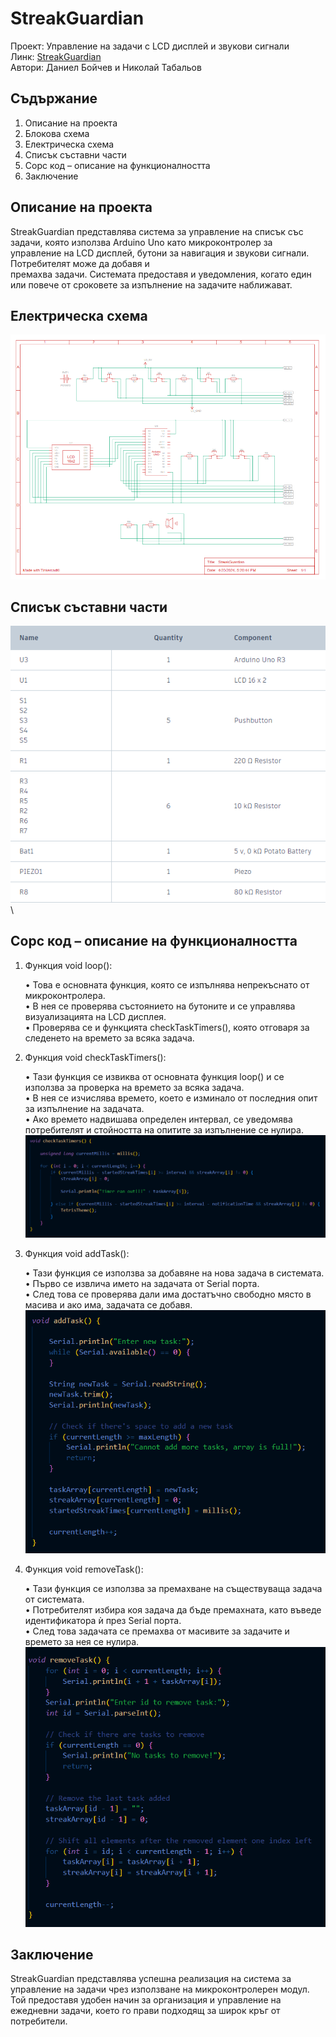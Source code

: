 # StreakGuardian

  Проект: Управление на задачи с LCD дисплей и звукови сигнали\
  Линк: [StreakGuardian](https://www.tinkercad.com/things/0tV2b2Z61Eg-streakguardian?sharecode=tgJFQMRcx6EPmfGByvTDXxup4JUwryxY2E45k7h1VzQ)\
  Автори: Даниел Бойчев и Николай Табальов 

## Съдържание
  
  1. Описание на проекта
  2. Блокова схема
  3. Електрическа схема
  4. Списък съставни части
  5. Сорс код – описание на функционалността
  6. Заключение

## Описание на проекта

  StreakGuardian представлява система за управление на списък със задачи, която използва Arduino Uno като микроконтролер за управление на LCD дисплей, 
  бутони за навигация и звукови сигнали. Потребителят може да добавя и   
  премахва задачи. Системата предоставя и уведомления, когато един или повече от сроковете за изпълнение на задачите наближават.
   
## Електрическа схема
  
  ![Scheme](https://github.com/nikolaytabalyov/StreakGuardian/blob/main/images/%D0%95%D0%BB%D0%B5%D0%BA%D1%82%D1%80%D0%B8%D1%87%D0%B5%D1%81%D0%BA%D0%B0%20%D0%A1%D1%85%D0%B5%D0%BC%D0%B0.png)

##  Списък съставни части

![Components](https://github.com/nikolaytabalyov/StreakGuardian/blob/main/images/Components.png)\

## Сорс код – описание на функционалността

1.	Функция void loop():
 
    •	Това е основната функция, която се изпълнява непрекъснато от микроконтролера.\
    •	В нея се проверява състоянието на бутоните и се управлява визуализацията на LCD дисплея.\
    •	Проверява се и функцията checkTaskTimers(), която отговаря за следенето на времето за всяка задача.

2.	Функция void checkTaskTimers():

    •	Тази функция се извиква от основната функция loop() и се използва за проверка на времето за всяка задача.\
    •	В нея се изчислява времето, което е изминало от последния опит за изпълнение на задачата.\
    •	Ако времето надвишава определен интервал, се уведомява потребителят и стойността на опитите за изпълнение се нулира.\
![checkTaskTimers](https://github.com/nikolaytabalyov/StreakGuardian/blob/main/images/CheckTaskTimer.png)

3.	Функция void addTask():

    •	Тази функция се използва за добавяне на нова задача в системата.\
    •	Първо се извлича името на задачата от Serial порта.\
    •	След това се проверява дали има достатъчно свободно място в масива и ако има, задачата се добавя.\
![addTask](https://github.com/nikolaytabalyov/StreakGuardian/blob/main/images/AddTask.png)

4.	Функция void removeTask():

    •	Тази функция се използва за премахване на съществуваща задача от системата.\
    •	Потребителят избира коя задача да бъде премахната, като въведе идентификатора ѝ през Serial порта.\
    •	След това задачата се премахва от масивите за задачите и времето за нея се нулира.\
![removeTask](https://github.com/nikolaytabalyov/StreakGuardian/blob/main/images/RomoveTask.png)

## Заключение

  StreakGuardian представлява успешна реализация на система за управление на задачи чрез използване на микроконтролерен модул. Той предоставя удобен начин за организация и управление на ежедневни задачи, което го прави       подходящ за широк кръг от потребители.
